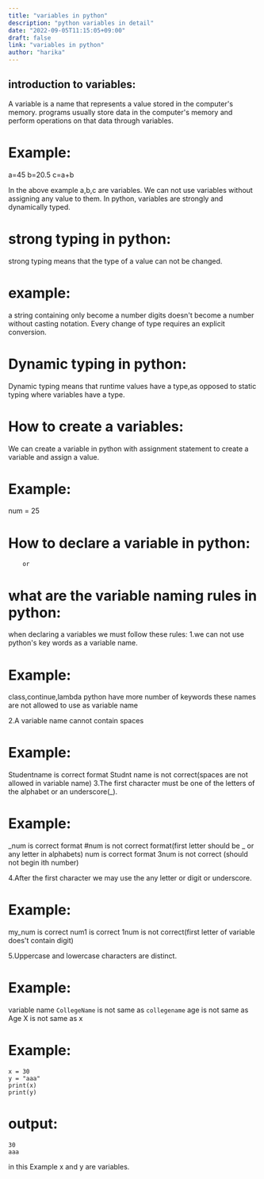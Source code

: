 ```yaml
---
title: "variables in python"
description: "python variables in detail"
date: "2022-09-05T11:15:05+09:00"
draft: false
link: "variables in python"
author: "harika"
---
```


## introduction to variables:
A variable is a name that represents a value stored in the computer's memory.
programs usually store data in the computer's memory and perform operations on that data through variables.

# Example:
a=45
b=20.5
c=a+b

In the above example a,b,c are variables.
We can not use variables without assigning any value to them. 
In python, variables are strongly and dynamically typed.

# strong typing in python:
strong typing means that the type of a value can not be changed. 
# example:
a string containing only become a number digits doesn't become a number without casting notation.
Every change of type requires an explicit conversion.

# Dynamic typing in python:
Dynamic typing means that runtime values have a type,as opposed to static typing where variables have a type.

# How to create a variables:
We can create a variable in python with assignment statement to create a variable and assign a value.

# Example:
num = 25

# How to declare a variable in python:
        or
# what are the variable naming rules in python:

when declaring a variables we must follow these rules:
1.we can not use python's key words as a variable name.
# Example:
  class,continue,lambda python have more number of keywords
  these names are not allowed to use as variable name

2.A variable name cannot contain spaces
# Example:
  Studentname is correct format
  Studnt name is not correct(spaces are not allowed in variable name)
3.The first character must be one of the letters of the alphabet or an underscore(_).

# Example:
  _num is correct format
  #num is not correct format(first letter should be _ or any letter in alphabets)
  num is correct format
  3num is not correct (should not begin ith number)
  
4.After the first character we may use the any letter or digit or underscore.
# Example:
  my_num is correct
  num1 is correct 1num is not correct(first letter of variable does't contain digit)

5.Uppercase and lowercase characters are distinct.
# Example:
  variable name `CollegeName` is not same as `collegename` 
  age is not same as Age
  X is not same as x

# Example:
```
x = 30
y = "aaa"
print(x)
print(y)
```
# output:
```
30
aaa
```
in this Example x and y are variables.

